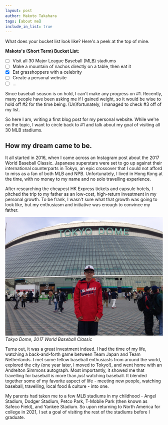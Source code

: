 ```yaml
---
layout: post
author: Makoto Takahara
tags: [about me]
include_in_list: true
---
```


What does your bucket list look like? Here's a peek at the top of mine.

**Makoto's (Short Term) Bucket List:**
- [ ] Visit all 30 Major League Baseball (MLB) stadiums
- [ ] Make a mountain of nachos directly on a table, then eat it
- [X] Eat grasshoppers with a celebrity
- [ ] Create a personal website
- [ ]  ...

Since baseball season is on hold, I can't make any progress on #1. 
Recently, many people have been asking me if I gained weight, so it would be wise to hold off #2 for the time being.
(Un)fortunately, I managed to check #3 off of my list.

So here I am, writing a first blog post for my personal website. 
While we're on the topic, I want to circle back to #1 and talk about my goal of visiting all 30 MLB stadiums.

## How my dream came to be. 
It all started in 2016, when I came across an Instagram post about the 2017 World Baseball Classic. Japanese superstars were set to go up against their international counterparts in Tokyo, an epic crossover that I could not afford to miss as a fan of both MLB and NPB. Unfortunately, I lived in Hong Kong at the time, with no money to my name and no solo travelling experience. 

After researching the cheapest HK Express tickets and capsule hotels, I pitched the trip to my father as an low-cost, high-return investment in my personal growth. To be frank, I wasn't sure what that growth was going to look like, but my enthusiasm and initiative was enough to convince my father. 

![WBC 2017](/images/IMG_6648.jpeg)
*Tokyo Dome, 2017 World Baseball Classic*

Turns out, it was a great investment indeed. I had the time of my life, watching a back-and-forth game between Team Japan and Team Netherlands. I met some fellow baseball enthusiasts from around the world, explored the city (one year later, I moved to Tokyo!), and went home with an Andrelton Simmons autograph. Most importantly, it showed me that travelling for baseball is more than *just* watching baseball. It blended together some of my favorite aspect of life - meeting new people, watching baseball, travelling, local food & culture - into one. 

My parents had taken me to a few MLB stadiums in my childhood - Angel Stadium, Dodger Stadium, Petco Park, T-Mobile Park (then known as Safeco Field), and Yankee Stadium. So upon returning to North America for college in 2021, I set a goal of visiting the rest of the stadiums before I graduate. 


